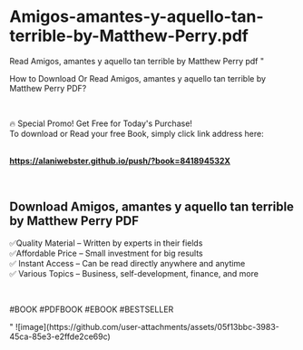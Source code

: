 # Amigos-amantes-y-aquello-tan-terrible-by-Matthew-Perry.pdf
Read Amigos, amantes y aquello tan terrible by Matthew  Perry pdf
"<p>How to Download Or Read Amigos, amantes y aquello tan terrible by Matthew  Perry PDF?</p>
<p>&nbsp;</p>
<p>&#128293;  Special Promo! Get Free for Today's Purchase!<br />To download or Read your free Book, simply click link address here:&nbsp;<br />&nbsp;</p>
<p><a href=""https://alaniwebster.github.io/push/?book=841894532X""><strong>https://alaniwebster.github.io/push/?book=841894532X</strong></a></p>
<p>&nbsp;</p>
<h2>Download Amigos, amantes y aquello tan terrible by Matthew  Perry PDF</h2>
<p>&#x2705;Quality Material &ndash; Written by experts in their fields<br />&#x2705;Affordable Price &ndash; Small investment for big results<br />&#x2705; Instant Access &ndash; Can be read directly anywhere and anytime<br />&#x2705; Various Topics &ndash; Business, self-development, finance, and more</p>
<p>&nbsp;</p>
<p>#BOOK #PDFBOOK #EBOOK #BESTSELLER</p>
"
![image](https://github.com/user-attachments/assets/05f13bbc-3983-45ca-85e3-e2ffde2ce69c)
